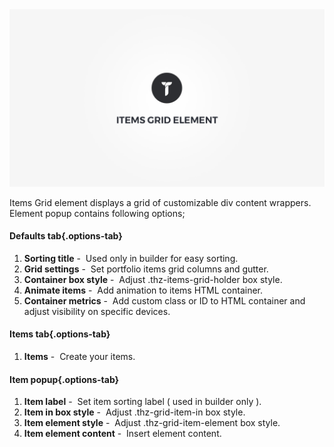 <div class="thz-doc-image max">
<a class="thz-lightbox mfp-iframe" href="https://www.youtube.com/watch?v=uhrRRMHKN7s" data-mfp-title="Creatus WordPress Theme Items Grid Element" data-modal-size="large">
	<img src="../../docs-media/splash-items-grid-element.jpg" alt="Creatus WordPress Theme Items Grid Element" />
</a>
</div>

Items Grid element displays a grid of customizable div content wrappers. Element popup contains following options;

#### Defaults tab{.options-tab}
1. __Sorting title__&nbsp;-&nbsp; Used only in builder for easy sorting.
1. __Grid settings__&nbsp;-&nbsp; Set portfolio items grid columns and gutter.
1. __Container box style__&nbsp;-&nbsp; Adjust .thz-items-grid-holder box style.
1. __Animate items__&nbsp;-&nbsp; Add animation to items HTML container.
1. __Container metrics__&nbsp;-&nbsp; Add custom class or ID to HTML container and adjust visibility on specific devices.

#### Items tab{.options-tab}
1. __Items__&nbsp;-&nbsp; Create your items.

#### Item popup{.options-tab}
1. __Item label__&nbsp;-&nbsp; Set item sorting label ( used in builder only ).
1. __Item in box style__&nbsp;-&nbsp; Adjust .thz-grid-item-in box style.
1. __Item element style__&nbsp;-&nbsp; Adjust .thz-grid-item-element box style.
1. __Item element content__&nbsp;-&nbsp; Insert element content.
